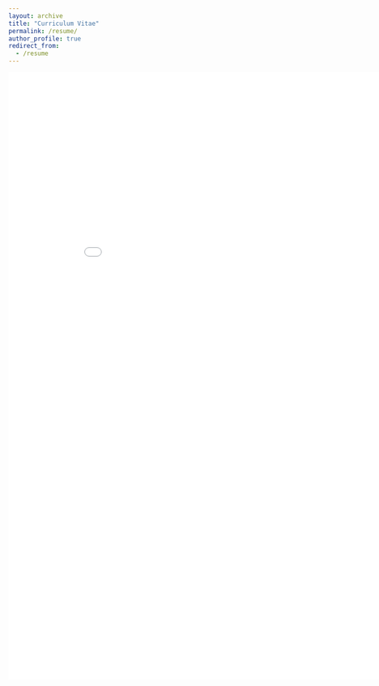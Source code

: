 ```yaml
---
layout: archive
title: "Curriculum Vitae"
permalink: /resume/
author_profile: true
redirect_from:
  - /resume
---
```


<embed src="/images/Varsha_CV.pdf" width="900px" height="1200px" />
